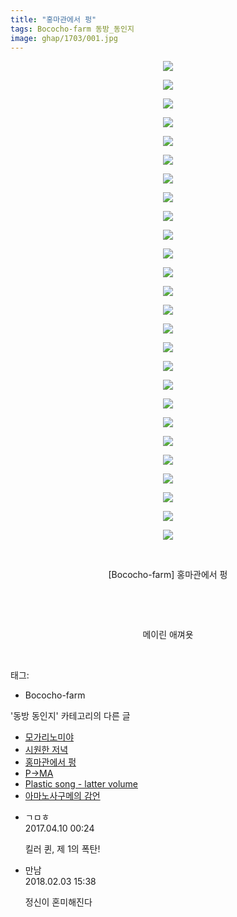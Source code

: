 ```yaml
---
title: "홍마관에서 펑"
tags: Bococho-farm 동방_동인지
image: ghap/1703/001.jpg
---
```

<div class="article">
<p style="text-align: center; clear: none; float: none;"><img src="{{ site.nasurl }}/ghap/1703/001.jpg"/></p>
<p style="text-align: center; clear: none; float: none;"><img src="{{ site.nasurl }}/ghap/1703/002.jpg"/></p>
<p style="text-align: center; clear: none; float: none;"><img src="{{ site.nasurl }}/ghap/1703/003.jpg"/></p>
<p style="text-align: center; clear: none; float: none;"><img src="{{ site.nasurl }}/ghap/1703/004.jpg"/></p>
<p style="text-align: center; clear: none; float: none;"><img src="{{ site.nasurl }}/ghap/1703/005.jpg"/></p>
<p style="text-align: center; clear: none; float: none;"><img src="{{ site.nasurl }}/ghap/1703/006.jpg"/></p>
<p style="text-align: center; clear: none; float: none;"><img src="{{ site.nasurl }}/ghap/1703/007.jpg"/></p>
<p style="text-align: center; clear: none; float: none;"><img src="{{ site.nasurl }}/ghap/1703/008.jpg"/></p>
<p style="text-align: center; clear: none; float: none;"><img src="{{ site.nasurl }}/ghap/1703/009.jpg"/></p>
<p style="text-align: center; clear: none; float: none;"><img src="{{ site.nasurl }}/ghap/1703/010.jpg"/></p>
<p style="text-align: center; clear: none; float: none;"><img src="{{ site.nasurl }}/ghap/1703/011.jpg"/></p>
<p style="text-align: center; clear: none; float: none;"><img src="{{ site.nasurl }}/ghap/1703/012.jpg"/></p>
<p style="text-align: center; clear: none; float: none;"><img src="{{ site.nasurl }}/ghap/1703/013.jpg"/></p>
<p style="text-align: center; clear: none; float: none;"><img src="{{ site.nasurl }}/ghap/1703/014.jpg"/></p>
<p style="text-align: center; clear: none; float: none;"><img src="{{ site.nasurl }}/ghap/1703/015.jpg"/></p>
<p style="text-align: center; clear: none; float: none;"><img src="{{ site.nasurl }}/ghap/1703/016.jpg"/></p>
<p style="text-align: center; clear: none; float: none;"><img src="{{ site.nasurl }}/ghap/1703/017.jpg"/></p>
<p style="text-align: center; clear: none; float: none;"><img src="{{ site.nasurl }}/ghap/1703/018.jpg"/></p>
<p style="text-align: center; clear: none; float: none;"><img src="{{ site.nasurl }}/ghap/1703/019.jpg"/></p>
<p style="text-align: center; clear: none; float: none;"><img src="{{ site.nasurl }}/ghap/1703/020.jpg"/></p>
<p style="text-align: center; clear: none; float: none;"><img src="{{ site.nasurl }}/ghap/1703/021.jpg"/></p>
<p style="text-align: center; clear: none; float: none;"><img src="{{ site.nasurl }}/ghap/1703/022.jpg"/></p>
<p style="text-align: center; clear: none; float: none;"><img src="{{ site.nasurl }}/ghap/1703/023.jpg"/></p>
<p style="text-align: center; clear: none; float: none;"><img src="{{ site.nasurl }}/ghap/1703/024.jpg"/></p>
<p style="text-align: center; clear: none; float: none;"><img src="{{ site.nasurl }}/ghap/1703/025.jpg"/></p>
<p style="text-align: center; clear: none; float: none;"><img src="{{ site.nasurl }}/ghap/1703/026.jpg"/></p>
<p style="text-align: center; clear: none; float: none;"><br/></p>
<p style="text-align: center; clear: none; float: none;">[Bococho-farm] 홍마관에서 펑</p>
<p style="text-align: center; clear: none; float: none;"><br/></p>
<p style="text-align: center; clear: none; float: none;"><br/></p>
<p style="text-align: center; clear: none; float: none;">메이린 애껴욧</p>
<p><br/></p>
</div><div class="tagTrail">
<p>태그: </p>
<ul>
<li>Bococho-farm</li>
</ul>
</div><div class="another">
<p>'동방 동인지' 카테고리의 다른 글</p>
<ul>
<li><a href="/2016-08-19-ghap_1705">모가리노미야</a></li>
<li><a href="/2016-08-19-ghap_1704">시원한 저녁</a></li>
<li><a href="/2016-08-19-ghap_1703">홍마관에서 펑</a></li>
<li><a href="/2016-08-19-ghap_1701">P→MA</a></li>
<li><a href="/2016-08-19-ghap_1700">Plastic song - latter volume</a></li>
<li><a href="/2016-08-19-ghap_1699">아마노사구메의 감언</a></li>
</ul>
</div><div class="cb_module cb_fluid">
<div class="cb_wrt cb_profile">
<div class="comment">
<ul>
<li class="cb_thumb_off" id="comment14961743">
<div class="cb_comment_area">
<div class="cb_info_area">
<div class="cb_section">
<span class="cb_nick_name">ㄱㅁㅎ</span>
</div>
<div class="cb_section">
<span class="cb_date">2017.04.10 00:24 </span>
</div>
</div>
<div class="cb_dsc_comment">
<p class="cb_dsc">
											킬러 퀸, 제 1의 폭탄!
										</p>
</div>
</div></li>
<li class="cb_thumb_off" id="comment15190983">
<div class="cb_comment_area">
<div class="cb_info_area">
<div class="cb_section">
<span class="cb_nick_name">만남</span>
</div>
<div class="cb_section">
<span class="cb_date">2018.02.03 15:38 </span>
</div>
</div>
<div class="cb_dsc_comment">
<p class="cb_dsc">
											정신이 혼미해진다
										</p>
</div>
</div></li>
</ul>
</div>
</div><!-- commentList close -->
</div>